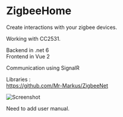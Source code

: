 # ZigbeeHome
Create interactions with your zigbee devices.

Working with CC2531.

Backend in .net 6  
Frontend in Vue 2  

Communication using SignalR

Libraries :  
https://github.com/Mr-Markus/ZigbeeNet
  
![Screenshot](https://i.imgur.com/PQYmUOr.png)

Need to add user manual.
